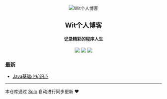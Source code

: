 <p align="center"><img alt="Wit个人博客" src="https://static.b3log.org/images/brand/solo-32.png"></p><h2 align="center">
Wit个人博客
</h2>

<h4 align="center">记录精彩的程序人生</h4>
<p align="center"><a title="Wit个人博客" target="_blank" href="https://github.com/Wit13/solo-blog"><img src="https://img.shields.io/github/last-commit/Wit13/solo-blog.svg?style=flat-square"></a>
<a title="GitHub repo size in bytes" target="_blank" href="https://github/Wit13/solo-blog"><img src="https://img.shields.io/github/repo-size/Wit13/solo-blog.svg?style=flat-square"></a>
<a title="Solo Version" target="_blank" href="https://github.com/b3log/solo/releases"><img src="https://img.shields.io/badge/solo-3.5.0-f1e05a.svg?style=flat-square"></a>
</p>

### 最新

* [Java基础小知识点](http://witbolg.com/solo/java)



---

本仓库通过 [Solo](https://github.com/b3log/solo) 自动进行同步更新 ❤️ 